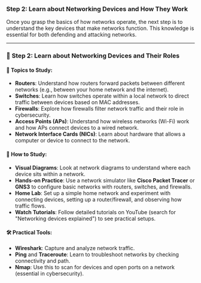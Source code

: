 ### **Step 2: Learn about Networking Devices and How They Work**

Once you grasp the basics of how networks operate, the next step is to understand the key devices that make networks function. This knowledge is essential for both defending and attacking networks.

---

### 🔹 **Step 2: Learn about Networking Devices and Their Roles**

#### 📘 Topics to Study:
- **Routers**: Understand how routers forward packets between different networks (e.g., between your home network and the internet).
- **Switches**: Learn how switches operate within a local network to direct traffic between devices based on MAC addresses.
- **Firewalls**: Explore how firewalls filter network traffic and their role in cybersecurity.
- **Access Points (APs)**: Understand how wireless networks (Wi-Fi) work and how APs connect devices to a wired network.
- **Network Interface Cards (NICs)**: Learn about hardware that allows a computer or device to connect to the network.

#### 🧠 How to Study:
- **Visual Diagrams**: Look at network diagrams to understand where each device sits within a network.
- **Hands-on Practice**: Use a network simulator like **Cisco Packet Tracer** or **GNS3** to configure basic networks with routers, switches, and firewalls.
- **Home Lab**: Set up a simple home network and experiment with connecting devices, setting up a router/firewall, and observing how traffic flows.
- **Watch Tutorials**: Follow detailed tutorials on YouTube (search for "Networking devices explained") to see practical setups.

#### 🛠️ Practical Tools:
- **Wireshark**: Capture and analyze network traffic.
- **Ping** and **Traceroute**: Learn to troubleshoot networks by checking connectivity and path.
- **Nmap**: Use this to scan for devices and open ports on a network (essential in cybersecurity).
